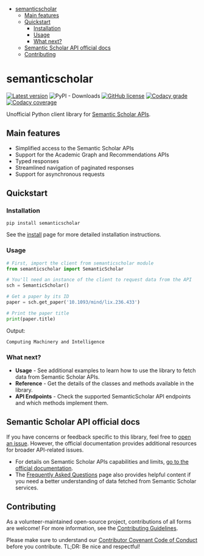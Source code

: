 <!-- START doctoc generated TOC please keep comment here to allow auto update -->
<!-- DON'T EDIT THIS SECTION, INSTEAD RE-RUN doctoc TO UPDATE -->

- [semanticscholar](#semanticscholar)
  - [Main features](#main-features)
  - [Quickstart](#quickstart)
    - [Installation](#installation)
    - [Usage](#usage)
    - [What next?](#what-next)
  - [Semantic Scholar API official docs](#semantic-scholar-api-official-docs)
  - [Contributing](#contributing)

<!-- END doctoc generated TOC please keep comment here to allow auto update -->

# semanticscholar

[![Latest version](https://img.shields.io/pypi/v/semanticscholar?style=for-the-badge)](https://pypi.org/project/semanticscholar)
![PyPI - Downloads](https://img.shields.io/pypi/dm/semanticscholar?style=for-the-badge)
[![GitHub license](https://img.shields.io/github/license/danielnsilva/semanticscholar?style=for-the-badge)](https://github.com/danielnsilva/semanticscholar/blob/master/LICENSE)
[![Codacy grade](https://img.shields.io/codacy/grade/1456603c25764b14b441ed509e938154?style=for-the-badge)](https://www.codacy.com/gh/danielnsilva/semanticscholar/dashboard?utm_source=github.com&amp;utm_medium=referral&amp;utm_content=danielnsilva/semanticscholar&amp;utm_campaign=Badge_Grade)
[![Codacy coverage](https://img.shields.io/codacy/coverage/1456603c25764b14b441ed509e938154?style=for-the-badge)](https://www.codacy.com/gh/danielnsilva/semanticscholar/dashboard?utm_source=github.com&utm_medium=referral&utm_content=danielnsilva/semanticscholar&utm_campaign=Badge_Coverage)

Unofficial Python client library for [Semantic Scholar APIs](https://api.semanticscholar.org/).

## Main features

- Simplified access to the Semantic Scholar APIs
- Support for the Academic Graph and Recommendations APIs
- Typed responses
- Streamlined navigation of paginated responses
- Support for asynchronous requests

## Quickstart

### Installation

```console
pip install semanticscholar
```

See the [install](
https://semanticscholar.readthedocs.io/en/stable/install.html) page for more detailed installation instructions.

### Usage

```python
# First, import the client from semanticscholar module
from semanticscholar import SemanticScholar

# You'll need an instance of the client to request data from the API
sch = SemanticScholar()

# Get a paper by its ID
paper = sch.get_paper('10.1093/mind/lix.236.433')

# Print the paper title
print(paper.title)
```

Output:

```console
Computing Machinery and Intelligence
```

### What next?

- **Usage** - See additional examples to learn how to use the library to fetch data from Semantic Scholar APIs.
- **Reference** - Get the details of the classes and methods available in the library.
- **API Endpoints** - Check the supported SemanticScholar API endpoints and which methods implement them.

## Semantic Scholar API official docs

If you have concerns or feedback specific to this library, feel free to [open an issue](https://github.com/danielnsilva/semanticscholar/issues). However, the official documentation provides additional resources for broader API-related issues.

- For details on Semantic Scholar APIs capabilities and limits, [go to the official documentation](https://api.semanticscholar.org/api-docs/graph).
- The [Frequently Asked Questions](https://www.semanticscholar.org/faq) page also provides helpful content if you need a better understanding of data fetched from Semantic Scholar services.

## Contributing

As a volunteer-maintained open-source project, contributions of all forms are welcome! For more information, see the [Contributing Guidelines](https://github.com/danielnsilva/semanticscholar/blob/master/.github/CONTRIBUTING.md).

Please make sure to understand our [Contributor Covenant Code of Conduct](https://github.com/danielnsilva/semanticscholar/blob/master/.github/CODE_OF_CONDUCT.md) before you contribute. TL;DR: Be nice and respectful!

